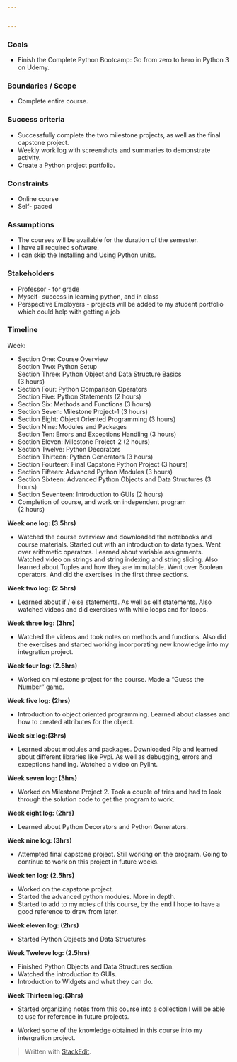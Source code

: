 ```yaml
---


---
```


<h3 id="goals">Goals</h3>
<ul>
<li>Finish the Complete Python Bootcamp: Go from zero to hero in Python 3 on Udemy.</li>
</ul>
<h3 id="boundaries--scope">Boundaries / Scope</h3>
<ul>
<li>Complete entire course.</li>
</ul>
<h3 id="success-criteria">Success criteria</h3>
<ul>
<li>Successfully complete the two milestone projects, as well as the final capstone project.</li>
<li>Weekly work log with screenshots and summaries to demonstrate activity.</li>
<li>Create a Python project portfolio.</li>
</ul>
<h3 id="constraints">Constraints</h3>
<ul>
<li>Online course</li>
<li>Self- paced</li>
</ul>
<h3 id="assumptions">Assumptions</h3>
<ul>
<li>The courses will be available for the duration of the semester.</li>
<li>I have all required software.</li>
<li>I can skip the Installing and Using Python units.</li>
</ul>
<h3 id="stakeholders">Stakeholders</h3>
<ul>
<li>Professor - for grade</li>
<li>Myself- success in learning python, and in class</li>
<li>Perspective Employers - projects will be added to my student portfolio which could help with getting a job</li>
</ul>
<h3 id="timeline">Timeline</h3>
<p>Week:</p>
<ul>
<li>Section One: Course Overview<br>
Section Two: Python Setup<br>
Section Three: Python Object and Data Structure Basics<br>
(3 hours)</li>
<li>Section Four: Python Comparison Operators<br>
Section Five: Python Statements (2 hours)</li>
<li>Section Six: Methods and Functions (3 hours)</li>
<li>Section Seven: Milestone Project-1 (3 hours)</li>
<li>Section Eight: Object Oriented Programming (3 hours)</li>
<li>Section Nine: Modules and Packages<br>
Section Ten: Errors and Exceptions Handling (3 hours)</li>
<li>Section Eleven: Milestone Project-2 (2 hours)</li>
<li>Section Twelve: Python Decorators<br>
Section Thirteen: Python Generators (3 hours)</li>
<li>Section Fourteen: Final Capstone Python Project (3 hours)</li>
<li>Section Fifteen: Advanced Python Modules (3 hours)</li>
<li>Section Sixteen: Advanced Python Objects and Data Structures (3 hours)</li>
<li>Section  Seventeen: Introduction to GUIs (2 hours)</li>
<li>Completion of course, and work on independent program<br>
(2 hours)</li>
</ul>
<p><strong><strong>Week one log: (3.5hrs)</strong></strong></p>
<ul>
<li>Watched the course overview and downloaded the notebooks and course materials. Started out with an introduction to data types. Went over arithmetic operators. Learned about variable assignments. Watched video on strings and string indexing and string slicing. Also learned about Tuples and how they are immutable. Went over Boolean operators. And did the exercises in the first three sections.</li>
</ul>
<p><strong>Week two log: (2.5hrs)</strong></p>
<ul>
<li>Learned about if / else statements. As well as elif statements. Also watched videos and did exercises with while loops and for loops.</li>
</ul>
<p><strong>Week three log: (3hrs)</strong></p>
<ul>
<li>Watched the videos and took notes  on methods and functions. Also did the exercises and started working incorporating new knowledge into my integration project.</li>
</ul>
<p><strong>Week four log: (2.5hrs)</strong></p>
<ul>
<li>Worked on milestone project for the course. Made a “Guess the Number” game.</li>
</ul>
<p><strong>Week five log: (2hrs)</strong></p>
<ul>
<li>Introduction to object oriented programming. Learned about classes and how to created attributes for the object.</li>
</ul>
<p><strong>Week six log:(3hrs)</strong></p>
<ul>
<li>Learned about modules and packages. Downloaded Pip and learned about different libraries like Pypi. As well as debugging, errors and exceptions handling. Watched a video on Pylint.</li>
</ul>
<p><strong>Week seven log: (3hrs)</strong></p>
<ul>
<li>Worked on Milestone Project 2. Took a couple of tries and had to look through the solution code to get the program to work.</li>
</ul>
<p><strong>Week eight log: (2hrs)</strong></p>
<ul>
<li>Learned about Python Decorators and Python Generators.</li>
</ul>
<p><strong>Week nine log: (3hrs)</strong></p>
<ul>
<li>Attempted final capstone project. Still working on the program. Going to continue to work on this project in future weeks.</li>
</ul>
<p><strong>Week ten log: (2.5hrs)</strong></p>
<ul>
<li>Worked on the capstone project.</li>
<li>Started the advanced python modules. More in depth.</li>
<li>Started to add to my notes of this course, by the end I hope to have a good reference to draw from later.</li>
</ul>
<p><strong>Week eleven log: (2hrs)</strong></p>
<ul>
<li>Started Python Objects and Data Structures</li>
</ul>
<p><strong>Week Tweleve log: (2.5hrs)</strong></p>
<ul>
<li>Finished Python Objects and Data Structures section.</li>
<li>Watched the introduction to GUIs.</li>
<li>Introduction to Widgets and what they can do.</li>
</ul>
<p><strong>Week Thirteen log:(3hrs)</strong></p>
<ul>
<li>
<p>Started organizing notes from this course into a collection I will be able to use for reference in future projects.</p>
</li>
<li>
<p>Worked some of the knowledge obtained in this course into my intergration project.</p>
</li>
</ul>
<blockquote>
<p>Written with <a href="https://stackedit.io/">StackEdit</a>.</p>
</blockquote>

